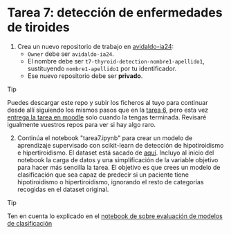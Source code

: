# Tarea 7: detección de enfermedades de tiroides

1. Crea un nuevo repositorio de trabajo en [avidaldo-ia24](https://github.com/organizations/avidaldo-ia24/repositories/new):
    - `Owner` debe ser `avidaldo-ia24`.
    - El nombre debe ser `t7-thyroid-detection-nombre1-apellido1`, sustituyendo `nombre1-apellido1` por tu identificador.
    - Ese nuevo repositorio debe ser **privado**.

> [!TIP]
> Puedes descargar este repo y subir los ficheros al tuyo para continuar desde allí siguiendo los mismos pasos que en la [tarea 6](https://github.com/avidaldo-ia24/t6-life-expectancy), pero esta vez [entrega la tarea en moodle](https://fpadistancia.edu.xunta.gal/mod/assign/view.php?id=1216540) solo cuando la tengas terminada. Revisaré igualmente vuestros repos para ver si hay algo raro.

2. Continúa el notebook "tarea7.ipynb" para crear un modelo de aprendizaje supervisado con scikit-learn de detección de hipotiroidismo e hipertiroidismo. El dataset está sacado de [aquí](https://www.kaggle.com/datasets/emmanuelfwerr/thyroid-disease-data/data). Incluyo al inicio del notebook la carga de datos y una simplificación de la variable objetivo para hacer más sencilla la tarea. El objetivo es que crees un modelo de clasificación que sea capaz de predecir si un paciente tiene hipotiroidismo o hipertiroidismo, ignorando el resto de categorías recogidas en el dataset original.

> [!TIP]
> Ten en cuenta lo explicado en el [notebook de sobre evaluación de modelos de clasificación](https://github.com/avidaldo/ia24/blob/main/sklearn/mnist_svm_eval.ipynb)
